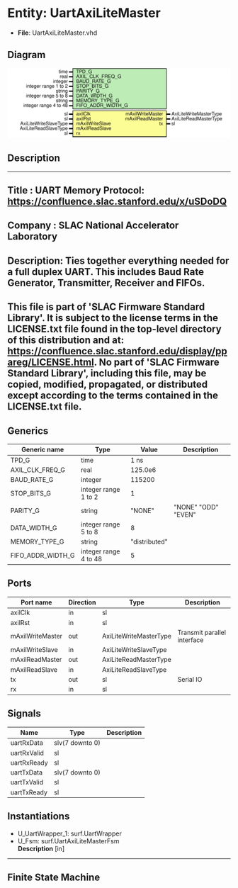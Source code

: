 # Entity: UartAxiLiteMaster

- **File**: UartAxiLiteMaster.vhd
## Diagram

![Diagram](UartAxiLiteMaster.svg "Diagram")
## Description

-----------------------------------------------------------------------------
 Title      : UART Memory Protocol: https://confluence.slac.stanford.edu/x/uSDoDQ
-----------------------------------------------------------------------------
 Company    : SLAC National Accelerator Laboratory
-----------------------------------------------------------------------------
 Description: Ties together everything needed for a full duplex UART.
 This includes Baud Rate Generator, Transmitter, Receiver and FIFOs.
-----------------------------------------------------------------------------
 This file is part of 'SLAC Firmware Standard Library'.
 It is subject to the license terms in the LICENSE.txt file found in the
 top-level directory of this distribution and at:
    https://confluence.slac.stanford.edu/display/ppareg/LICENSE.html.
 No part of 'SLAC Firmware Standard Library', including this file,
 may be copied, modified, propagated, or distributed except according to
 the terms contained in the LICENSE.txt file.
-----------------------------------------------------------------------------
## Generics

| Generic name      | Type                  | Value         | Description          |
| ----------------- | --------------------- | ------------- | -------------------- |
| TPD_G             | time                  | 1 ns          |                      |
| AXIL_CLK_FREQ_G   | real                  | 125.0e6       |                      |
| BAUD_RATE_G       | integer               | 115200        |                      |
| STOP_BITS_G       | integer range 1 to 2  | 1             |                      |
| PARITY_G          | string                | "NONE"        |  "NONE" "ODD" "EVEN" |
| DATA_WIDTH_G      | integer range 5 to 8  | 8             |                      |
| MEMORY_TYPE_G     | string                | "distributed" |                      |
| FIFO_ADDR_WIDTH_G | integer range 4 to 48 | 5             |                      |
## Ports

| Port name        | Direction | Type                   | Description                 |
| ---------------- | --------- | ---------------------- | --------------------------- |
| axilClk          | in        | sl                     |                             |
| axilRst          | in        | sl                     |                             |
| mAxilWriteMaster | out       | AxiLiteWriteMasterType | Transmit parallel interface |
| mAxilWriteSlave  | in        | AxiLiteWriteSlaveType  |                             |
| mAxilReadMaster  | out       | AxiLiteReadMasterType  |                             |
| mAxilReadSlave   | in        | AxiLiteReadSlaveType   |                             |
| tx               | out       | sl                     | Serial IO                   |
| rx               | in        | sl                     |                             |
## Signals

| Name        | Type            | Description |
| ----------- | --------------- | ----------- |
| uartRxData  | slv(7 downto 0) |             |
| uartRxValid | sl              |             |
| uartRxReady | sl              |             |
| uartTxData  | slv(7 downto 0) |             |
| uartTxValid | sl              |             |
| uartTxReady | sl              |             |
## Instantiations

- U_UartWrapper_1: surf.UartWrapper
- U_Fsm: surf.UartAxiLiteMasterFsm
</br>**Description**
 [in]
---------------------
 Finite State Machine
---------------------


